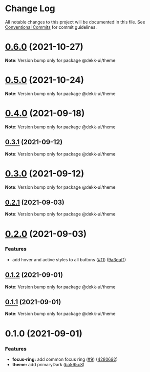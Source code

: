 # Change Log

All notable changes to this project will be documented in this file.
See [Conventional Commits](https://conventionalcommits.org) for commit guidelines.

# [0.6.0](https://github.com/dekk-app/design-system/compare/v0.5.1...v0.6.0) (2021-10-27)

**Note:** Version bump only for package @dekk-ui/theme





# [0.5.0](https://github.com/dekk-app/design-system/compare/v0.4.2...v0.5.0) (2021-10-24)

**Note:** Version bump only for package @dekk-ui/theme





# [0.4.0](https://github.com/dekk-app/design-system/compare/v0.3.1...v0.4.0) (2021-09-18)

**Note:** Version bump only for package @dekk-ui/theme





## [0.3.1](https://github.com/dekk-app/design-system/compare/v0.3.0...v0.3.1) (2021-09-12)

**Note:** Version bump only for package @dekk-ui/theme





# [0.3.0](https://github.com/dekk-app/design-system/compare/v0.2.1...v0.3.0) (2021-09-12)

**Note:** Version bump only for package @dekk-ui/theme





## [0.2.1](https://github.com/dekk-app/design-system/compare/v0.2.0...v0.2.1) (2021-09-03)

**Note:** Version bump only for package @dekk-ui/theme





# [0.2.0](https://github.com/dekk-app/design-system/compare/v0.1.2...v0.2.0) (2021-09-03)


### Features

* add hover and active styles to all buttons ([#11](https://github.com/dekk-app/design-system/issues/11)) ([9a3eaf1](https://github.com/dekk-app/design-system/commit/9a3eaf1ed1202f937c3efabf3189c51762e8fd61))





## [0.1.2](https://github.com/dekk-app/design-system/compare/v0.1.1...v0.1.2) (2021-09-01)

**Note:** Version bump only for package @dekk-ui/theme





## [0.1.1](https://github.com/dekk-app/design-system/compare/v0.1.0...v0.1.1) (2021-09-01)

**Note:** Version bump only for package @dekk-ui/theme





# 0.1.0 (2021-09-01)


### Features

* **focus-ring:** add common focus ring ([#9](https://github.com/dekk-app/design-system/issues/9)) ([4280692](https://github.com/dekk-app/design-system/commit/4280692ea126519cf6f43f4c4b613301aad15b54))
* **theme:** add primaryDark ([ba565c8](https://github.com/dekk-app/design-system/commit/ba565c8db8affb629a1f7df309b83a1966e6565e))
